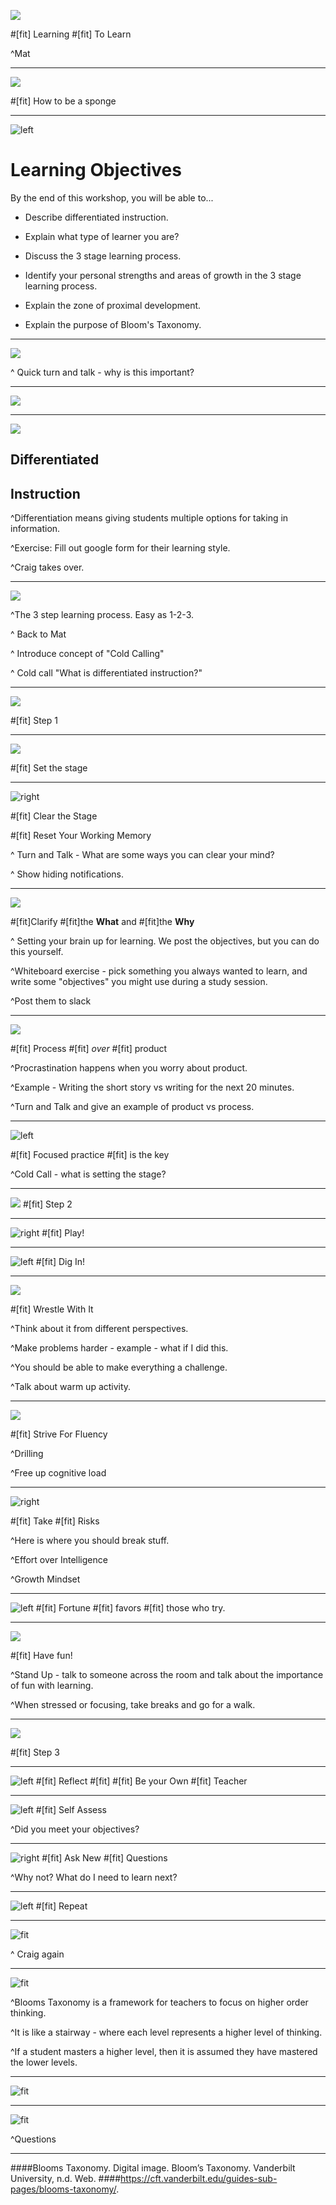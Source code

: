 ![](img/0_Learning.jpg)

#[fit] Learning
#[fit] To Learn

^Mat

---

![](img/1_sponge.jpg)

#[fit] How to be a sponge

---

![left](img/2_Objectives.jpg)


# Learning Objectives

By the end of this workshop, you will be able to...

- Describe differentiated instruction.

- Explain what type of learner you are?

- Discuss the 3 stage learning process.

- Identify your personal strengths and areas of growth in the 3 stage learning process.

- Explain the zone of proximal development.

- Explain the purpose of Bloom's Taxonomy.

---

![](img/3_Why.png)

^ Quick turn and talk - why is this important?

---

![](img/4_Chart.png)

---

![](img/24_Different_Roads.jpg)

## Differentiated
## Instruction

^Differentiation means giving students multiple options for taking in information.

^Exercise: Fill out google form for their learning style.

^Craig takes over.

---

![](img/23_123.jpg)

^The 3 step learning process.  Easy as 1-2-3.

^ Back to Mat

^ Introduce concept of "Cold Calling"

^ Cold call "What is differentiated instruction?"

---

![](img/7_Step.jpg)

#[fit] Step 1

---

![](img/5_Stage.jpg)

#[fit] Set the stage

---

![right](img/8_Reset.jpg)

#[fit] Clear the Stage

#[fit] Reset Your Working Memory

^ Turn and Talk - What are some ways you can clear your mind?

^ Show hiding notifications.

---

![](img/9_WhatWhy.jpg)

#[fit]Clarify
#[fit]the **What** and
#[fit]the **Why**

^ Setting your brain up for learning.  We post the objectives, but you can do this yourself.  

^Whiteboard exercise - pick something you always wanted to learn, and write some "objectives" you might use during a study session.

^Post them to slack

---
![](img/10_Pomodoro.png)

#[fit] Process
#[fit] *over*
#[fit] product

^Procrastination happens when you worry about product.

^Example - Writing the short story vs writing for the next 20 minutes.

^Turn and Talk and give an example of product vs process.

---

![left](img/11_Key.jpg)

#[fit] Focused practice
#[fit] is the key

^Cold Call - what is setting the stage?

---

![](img/7_Step.jpg)
#[fit] Step 2

---

![right](img/12_Play.jpg)
#[fit] Play!

---

![left](img/13_DigIn.jpg)
#[fit] Dig In!

---

![](img/14_Wrestle.png)

#[fit] Wrestle With It

^Think about it from different perspectives.

^Make problems harder - example - what if I did this.

^You should be able to make everything a challenge.

^Talk about warm up activity.

---

![](img/15_Strive.jpg)

#[fit] Strive For Fluency

^Drilling

^Free up cognitive load

---

![right](img/16_Risks.jpg)

#[fit] Take
#[fit] Risks

^Here is where you should break stuff.

^Effort over Intelligence

^Growth Mindset

---
![left](img/17_FortuneCookie.jpg)
#[fit] Fortune
#[fit] favors
#[fit] those who try.

---

![](img/18_Fun.jpg)

#[fit] Have fun!

^Stand Up - talk to someone across the room and talk about the importance of fun with learning.

^When stressed or focusing, take breaks and go for a walk.

---

![](img/7_Step.jpg)

#[fit] Step 3

---

![left](img/19_Reflect.jpg)
#[fit] Reflect
#[fit]
#[fit] Be your Own
#[fit] Teacher



---

![left](img/20_SelfAssess.jpg)
#[fit] Self Assess

^Did you meet your objectives?  

---

![right](img/12_Ask.jpg)
#[fit] Ask New
#[fit] Questions

^Why not?  What do I need to learn next?

---

![left](img/21_Repeat.jpg)
#[fit] Repeat

---

![fit](img/25_ZPD.png)

^ Craig again

---

![fit](img/26_BloomsTaxonomy.jpg)

^Blooms Taxonomy is a framework for teachers to focus on higher order thinking.

^It is like a stairway - where each level represents a higher level of thinking.

^If a student masters a higher level, then it is assumed they have mastered the lower levels.

---

![fit](img/27_PsychologyOfFlow.png)

---

![fit](img/22_Questions.png)

^Questions

---

####Blooms Taxonomy. Digital image. Bloom’s Taxonomy. Vanderbilt University, n.d. Web.
####[<https://cft.vanderbilt.edu/guides-sub-pages/blooms-taxonomy/>](https://cft.vanderbilt.edu/guides-sub-pages/blooms-taxonomy/).
